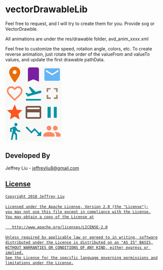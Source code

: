 # vectorDrawableLib

Feel free to request, and I will try to create them for you. Provide svg or VectorDrawble.

All animations are under the res/drawable folder, avd_anim_xxxx.xml

Feel free to customize the speed, rotation angle, colors, etc.
To create reverse animation, just rotate the order of the valueFrom and valueTo values, and update the first drawable pathData.

![Output sample](https://github.com/jeffreyliu8/vectorDrawableLib/blob/master/screenshot.gif)

Developed By
-------
Jeffrey Liu - <jeffreyliu8@gmail.com>

<a href="https://www.linkedin.com/in/jeffrey-liu-08a0b936">

License
-------

    Copyright 2018 Jeffrey Liu

    Licensed under the Apache License, Version 2.0 (the "License");
    you may not use this file except in compliance with the License.
    You may obtain a copy of the License at

       http://www.apache.org/licenses/LICENSE-2.0

    Unless required by applicable law or agreed to in writing, software
    distributed under the License is distributed on an "AS IS" BASIS,
    WITHOUT WARRANTIES OR CONDITIONS OF ANY KIND, either express or implied.
    See the License for the specific language governing permissions and
    limitations under the License.
